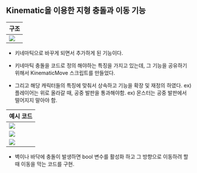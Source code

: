 ## Kinematic을 이용한 지형 충돌과 이동 기능

구조|
-|
![](https://velog.velcdn.com/images/ucc1685/post/c5a21f7e-19c1-4d69-8844-f81c1fc6fa1b/image.png)|

- 키네마틱으로 바꾸게 되면서 추가하게 된 기능이다.

- 키네마틱 충돌을 코드로 정의 해야하는 특징을 가지고 있는데, 그 기능을 공유하기 위해서 KinematicMove 스크립트를 만들었다.

- 그리고 해당 캐릭터들의 특징에 맞춰서 상속하고 기능을 확장 및 재정의 하였다.
ex) 플레이어는 위로 올라갈 때, 공중 발판을 통과해야함.
ex) 몬스터는 공중 발판에서 떨어지지 말아야 함.

예시 코드|
-|
![](https://velog.velcdn.com/images/ucc1685/post/5f54dcc2-94cd-43f8-a2d0-de0a5e0fbe9a/image.png)|
![](https://velog.velcdn.com/images/ucc1685/post/fae0e68e-f7a4-45e7-b288-c2ec8973e48b/image.png)|
![](https://velog.velcdn.com/images/ucc1685/post/1a438253-864e-4b74-a557-ff34d582406b/image.png)|

- 벽이나 바닥에 충돌이 발생하면 bool 변수를 활성화 하고 그 방향으로 이동하려 할 때 이동을 막는 코드를 구현.
